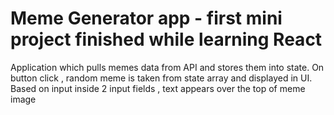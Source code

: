 # Meme Generator app - first mini project finished while learning React

Application which pulls memes data from API and stores them into state. On button click , random meme is taken from state array and displayed in UI. Based on input inside 2 input fields , text appears over the top of meme image

